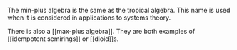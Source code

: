 The min-plus algebra is the same as the tropical algebra. This name is used when it is considered in applications to systems theory.

There is also a [[max-plus algebra]].  They are both examples of [[idempotent semirings]] or [[dioid]]s.